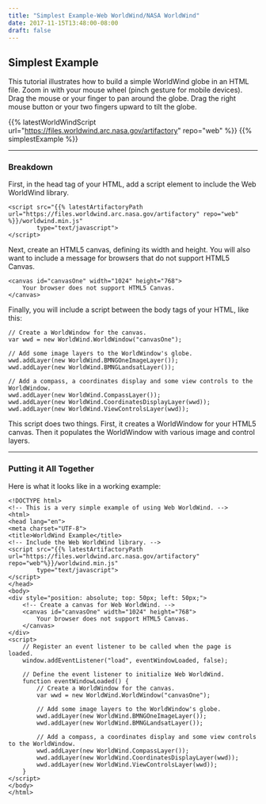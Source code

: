 ```yaml
---
title: "Simplest Example-Web WorldWind/NASA WorldWind"
date: 2017-11-15T13:48:00-08:00
draft: false
---
```


## Simplest Example

This tutorial illustrates how to build a simple WorldWind globe in an HTML file. Zoom in with your mouse wheel (pinch gesture for mobile devices).
Drag the mouse or your finger to pan around the globe. Drag the right mouse button or
your two fingers upward to tilt the globe.

{{% latestWorldWindScript url="https://files.worldwind.arc.nasa.gov/artifactory" repo="web" %}}
{{% simplestExample %}}

---

### Breakdown

First, in the head tag of your HTML, add a script element to include the Web WorldWind library.

    <script src="{{% latestArtifactoryPath url="https://files.worldwind.arc.nasa.gov/artifactory" repo="web" %}}/worldwind.min.js"
            type="text/javascript">
    </script>

Next, create an HTML5 canvas, defining its width and height. You will also want to include a message for browsers that
do not support HTML5 Canvas.

    <canvas id="canvasOne" width="1024" height="768">
        Your browser does not support HTML5 Canvas.
    </canvas>

Finally, you will include a script between the body tags of your HTML, like this:

    // Create a WorldWindow for the canvas.
    var wwd = new WorldWind.WorldWindow("canvasOne");

    // Add some image layers to the WorldWindow's globe.
    wwd.addLayer(new WorldWind.BMNGOneImageLayer());
    wwd.addLayer(new WorldWind.BMNGLandsatLayer());

    // Add a compass, a coordinates display and some view controls to the WorldWindow.
    wwd.addLayer(new WorldWind.CompassLayer());
    wwd.addLayer(new WorldWind.CoordinatesDisplayLayer(wwd));
    wwd.addLayer(new WorldWind.ViewControlsLayer(wwd));

This script does two things. First, it creates a WorldWindow for your HTML5 canvas. Then it populates the WorldWindow
with various image and control layers.

---

### Putting it All Together

Here is what it looks like in a working example:

    <!DOCTYPE html>
    <!-- This is a very simple example of using Web WorldWind. -->
    <html>
    <head lang="en">
    <meta charset="UTF-8">
    <title>WorldWind Example</title>
    <!-- Include the Web WorldWind library. -->
    <script src="{{% latestArtifactoryPath url="https://files.worldwind.arc.nasa.gov/artifactory" repo="web"%}}/worldwind.min.js"
            type="text/javascript">
    </script>
    </head>
    <body>
    <div style="position: absolute; top: 50px; left: 50px;">
        <!-- Create a canvas for Web WorldWind. -->
        <canvas id="canvasOne" width="1024" height="768">
            Your browser does not support HTML5 Canvas.
        </canvas>
    </div>
    <script>
        // Register an event listener to be called when the page is loaded.
        window.addEventListener("load", eventWindowLoaded, false);

        // Define the event listener to initialize Web WorldWind.
        function eventWindowLoaded() {
            // Create a WorldWindow for the canvas.
            var wwd = new WorldWind.WorldWindow("canvasOne");

            // Add some image layers to the WorldWindow's globe.
            wwd.addLayer(new WorldWind.BMNGOneImageLayer());
            wwd.addLayer(new WorldWind.BMNGLandsatLayer());

            // Add a compass, a coordinates display and some view controls to the WorldWindow.
            wwd.addLayer(new WorldWind.CompassLayer());
            wwd.addLayer(new WorldWind.CoordinatesDisplayLayer(wwd));
            wwd.addLayer(new WorldWind.ViewControlsLayer(wwd));
        }
    </script>
    </body>
    </html>

<br></br>
<br></br>